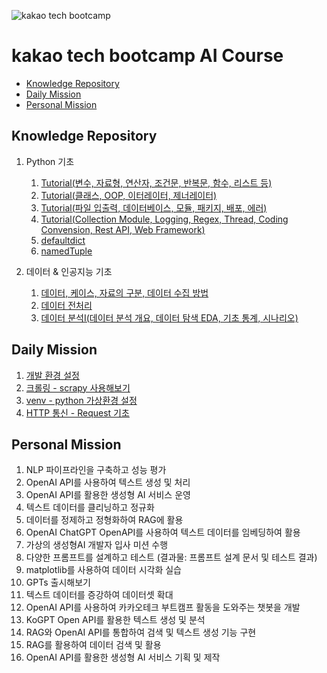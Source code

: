 
![kakao tech bootcamp](https://grm-project-template-bucket.s3.ap-northeast-2.amazonaws.com/lecture/lec_ZbRBV_1719502180330/coverImage.png "kakao tech bootcamp")


# kakao tech bootcamp AI Course

  - [Knowledge Repository](#knowledge-repository)
  - [Daily Mission](#daily-mission)
  - [Personal Mission](#personal-mission)


## Knowledge Repository

1. Python 기초
    1. [Tutorial(변수, 자료형, 연산자, 조건문, 반복문, 함수, 리스트 등)](knowledgeRepository/tutorial_part_one.md)
    2. [Tutorial(클래스, OOP, 이터레이터, 제너레이터)](knowledgeRepository/tutorial_part_two.md)
    3. [Tutorial(파일 입출력, 데이터베이스, 모듈, 패키지, 배포, 에러)](knowledgeRepository/tutorial_part_three.md)
    4. [Tutorial(Collection Module, Logging, Regex, Thread, Coding Convension, Rest API, Web Framework)](knowledgeRepository/tutorial_part_four.md)
    5. [defaultdict](knowledgeRepository/try_defaultdicti.md)
    6. [namedTuple](knowledgeRepository/namedtuple.md)

1. 데이터 & 인공지능 기초
    1. [데이터, 케이스, 자료의 구분, 데이터 수집 방법](knowledgeRepository/tutorial_part_five.md)
    2. [데이터 전처리](/knowledgeRepository/data_preprocessing.md)
    3. [데이터 분석Ⅰ(데이터 분석 개요, 데이터 탐색 EDA, 기초 통계, 시나리오)](knowledgeRepository/data_analysis_part_one.md)

## Daily Mission

1. [개발 환경 설정](PersonalMissions/setting_up_the_development_environment.md)
2. [크롤링 - scrapy 사용해보기](https://github.com/peisns/tryScrapy/blob/main/quotes_spider.py)
3. [venv - python 가상환경 설정](PersonalMissions/try_venv.md)
4. [HTTP 통신 - Request 기초](https://github.com/peisns/practicePython/blob/main/practiceRequest/practiceRequest.py)

## Personal Mission

1. NLP 파이프라인을 구축하고 성능 평가
2. OpenAI API를 사용하여 텍스트 생성 및 처리
3. OpenAI API를 활용한 생성형 AI 서비스 운영
4. 텍스트 데이터를 클리닝하고 정규화
5. 데이터를 정제하고 정형화하여 RAG에 활용
6. OpenAI ChatGPT OpenAPI를 사용하여 텍스트 데이터를 임베딩하여 활용
7. 가상의 생성형AI 개발자 입사 미션 수행
8. 다양한 프롬프트를 설계하고 테스트 (결과물: 프롬프트 설계 문서 및 테스트 결과)
9. matplotlib를 사용하여 데이터 시각화 실습
10. GPTs 출시해보기
11. 텍스트 데이터를 증강하여 데이터셋 확대
12. OpenAI API를 사용하여 카카오테크 부트캠프 활동을 도와주는 챗봇을 개발
13. KoGPT Open API를 활용한 텍스트 생성 및 분석
14. RAG와 OpenAI API를 통합하여 검색 및 텍스트 생성 기능 구현
15. RAG를 활용하여 데이터 검색 및 활용
16. OpenAI API를 활용한 생성형 AI 서비스 기획 및 제작